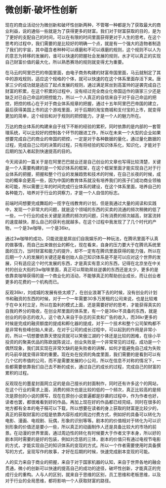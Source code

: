 # 微创新·破坏性创新

现在的商业活动分为微创新和破坏性创新两种，不管哪一种都是为了获取最大的商业利益，说的通俗一些就是为了获得更多的财富。我们对于财富获取的目的，是为了更好的支配自己的时间，可以在有限的时间里面获得更对于人生的思考。在这个思考的过程中，我们需要的是比较好的明确一个点，就是有一个强大的造物者制造了我们的宇宙，其中蕴含者种种可以琢磨和不可以琢磨的规则，这个规则不以人为的意志为转移的发展的，谁可以快速的把握社会发展的规则，水才可以真正的实现自己财富价值的最大化，所以熟悉赛场的规则就变得尤为重要。

在马云的阿里巴巴的帝国里面，由电子商务构建的财富帝国里面，马云就制定了其中的游戏规则，适应这个规格的个体，就可以快速的在这个体系里面存活下来。唐家三少的成功就是适应了起点发展的规则，通过满足屌丝到高富帅的逆袭完成自己财富的积累，在这个积累的过程中，没有经过完全商业化帝国运作的唐家三少还是缺乏对已自己命运的把控能力，所以一个人真正的自信来自于对于自己命运的把控，把控的核心在于对于商业体系规章的把握，通过十五年阿里巴巴帝国的建立，最后获得美国上市的这个游戏里面，对于后期的淘宝商城和支付宝的上市，就变得更加的简单，这个经验和对于规则的把控能力，才是一个人的魅力所在。

万达的商业体系的构建来自于线下不断的经验的累积，同时依靠的是内部的一套管理系统，可以比较好的控制各个环节的跟进工作，所以在未来一个大型的企业如果想要完成自己的商业的帝国的把控，一定是对于各种数据的量化，通过量化数据的过程，完成自己公司的决策的过程，只有将经验的知识体系化，知识化，才能对于后期的加入者起到快速提高的目的。

今天阅读的一篇关于是在阿里巴巴就业还是自己创业的文章也写得比较清楚，关键是一个人需要构建的是一个知识体系的框架，在这个框架里面才能实现自己对于行业体系的把握，把握和整个行业的发展趋势和技术的时候，在自己长夜的时候，成功的概率会更高一些，因为中国的教育体系就没有培养我们的孩子们成功商业领袖和可能，所以需要三年的时间完成行业体系的建设，在这个体系里面，培养自己的各种能力，培养对于行业的洞察力，才是一个人自信的标志。

前端时间想要完成舞蹈的一揽字在线教育的计划，但是我通过大量的阅读和实践中，发现一个非常大的问题，就是这个领域的东西的买卖的流通的频次稍微的低了一些，一个行业的成长关键是消费的频次的问题，只有消费的频次越高，财富流转的速度越快，那么自己的获利也就越多。在这个过程中我发现了了几个时代的产物，一个是3w咖啡，一个是36kr。

通过3w咖啡的成功，只能说是是屌丝们自我娱乐的一种玩法，在腾讯里面不认真的做事情，而自己出来做创业的孵化，现在看来，自身的压力要大于在腾讯系统里面的压力，当时财富和能力的提升，却不一定有在腾讯里面获得的能力强，所以在后期一个人的发展的关键还是看创始人自己知识体系是不是可以应对这个世界的发展，只有适应这个时代发展的东西，才是真实有意义的东西，记得在北京坐在中关村的创业大街的3w咖啡里面，真正可以帮助屌丝逆袭的东西还是太少，更多的是依靠卖咖啡获得的是一个商业化的活动，不能够真正的帮助创业成长，而让创业者更多的花费的一个机构而已。

反观36kr，刘成城的发展有些太顺了，在创业浪潮下去的时候，没有创业的计划书和融资的东西的时候，对于一个一年需要30多万房租的公司来说，也是比较难于在中关村立足，所以在盈利的模式上面，还是需要好好的思考，才能获得真实的自我的养分的吸收，在创业邦里面的体系里，有一个是36kr不具备的东西，就是创业的的杂志的收入，这个收入来自于杂志的买卖和广告的收入，而36kr更多的时候是完成的融资额度的提成和孵化器的提成，对于一个技术和整个公司架构都不是非常有些峰创始人来说，在对于公司的成长过程中，可以起到的作用是非常小的，所以一切想要依靠天使投资就可以笑傲江湖的个体还是比较的困难，在徐小平投资的的聚美优品的陈欧就陈说过，创业失败是一个非常常见的过程，成功是一个偶然现象，我们其实现在非常欠缺的是失败者的讲解，如何才能避免自己成为失败的马前卒就变得非常的重要。现在处在投资的角度里面，我们需要的是看到可以有几个亿的市值的公司，而不是需要发展的小公司，所以在信息不对称的情况下，一些都需要依靠我们自己去不断的成长，通过自己的成长的过程，完成自己的财富的累积的过程。

反观现在的墨星封面网立足的是自己擅长的封面制作，同时还有许多这个的网站，在这个行业的需求上面，消费的频次也是比较的低的一个频次，真正比较高的是频次是原创的小说的撰写，现在在原创小说普遍都是抄袭的过程中，作为作者也好，读者也罢，都很难看到好的作品，再加上现在好的作品都已经完结，同时在很多的地方都有全本的电子稿可以下载，所以想要在读者的身上获取的财富是比较少的，真正的获取财富的过程是依靠内容形成的周边付费方式，例如好的具备可以转化为电影、漫画、电视剧、玩偶，形象的识别等等。剧本的的价值相对于转化为可以识别形象的价值还是要小一些，所以真正的动画制作人还是具备比较大的市场的前景。在动漫的世界里面，通过周边性的转化有时候要大于作者文字本身，所以好的剧本同时需要的是好的包装，例如刘念慈的三体，剧本的价值只有通过电视节电影的方式，才能实现自己的知识体系的变现的方式。所以一个作者需要使用时具备撰写的方式，呈现写作的故事，才好在后期的时候，快速完成剧本变现的可能。

人的实力来自于商业的把握，来自于对于国家机器的认知，来自于世界各地的融会贯通，微小的创新可以快速的提高自己的成功的途径，破坏性创新，才能真正的完成行业的重构。人与人的区别，就来自于思维的区别，员工思维和老板思维，以及对于行业的全局思维，都将影响一个人获取财富的路径。
